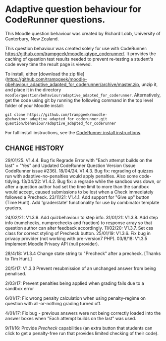 # Adaptive question behaviour for CodeRunner questions.

This Moodle question behaviour was created by Richard Lobb,
University of Canterbury, New Zealand.

This question behaviour was created solely for use with CodeRunner:
https://github.com/trampgeek/moodle-qtype_coderunner/. It provides the
caching of question test results needed to prevent re-testing a student's
code every time the result page is viewed.

To install, either [download the zip file](https://github.com/trampgeek/moodle-qbehaviour_adaptive_adapted_for_coderunner/archive/master.zip,
unzip it, and place it in the directory `moodle/question/behaviour/adaptive_adapted_for_coderunner`.
Alternatively, get the code using git by running the following command in the
top level folder of your Moodle install:

    git clone https://github.com/trampgeek/moodle-qbehaviour_adaptive_adapted_for_coderunner.git question/behaviour/adaptive_adapted_for_coderunner

For full install instructions, see the
[CodeRunner install instructions](https://github.com/trampgeek/moodle-qtype_coderunner/blob/master/Readme.md).

## CHANGE HISTORY
29/01/25. V1.4.4. Bug fix Regrade Error with "Each attempt builds on the last" = "Yes" and Updated CodeRunner Question Version (Issue CodeRunner issue #236). 
18/04/24. V1.4.3. Bug fix: regrading of quizzes run with adaptive-no-penalties would apply penalties. Also some code-tidying.
13/04/22: V1.4.2. Bug fix: a regrade while the sandbox was down, or after a
question author had set the time limit to more than the sandbox would accept,
caused submissions to be lost when a Check immediately followed a Precheck.
23/11/21: V1.4.1. Add support for "Give up" button (Time Hunt). Add 'graderstate'
functionality for use by combinator template graders.

24/02/21: V1.3.9. Add quizbehaviour to step info.
31/01/21: V1.3.8. Add step info (numchecks, numprechecks and fraction) to response
array so that question author can alter feedback accordingly.
11/02/20: V1.3.7. Set css class for correct styling of Precheck button.
25/01/19: V1.3.6. Fix bug in privacy provider (not working with pre-version7 PHP).
03/8/18: V1.3.5 Implement Moodle Privacy API (null provider).

28/4/18: V1.3.4 Change state string to "Precheck" after a precheck. [Thanks to Tim Hunt.]

20/5/17: V1.3.3 Prevent resubmission of an unchanged answer from being penalised.

2/03/17: Prevent penalties being applied when grading fails due to a sandbox error

6/01/17: Fix wrong penalty calculation when using penalty-regime on question
with all-or-nothing grading turned off.

4/01/17: Fix bug - previous answers were not being correctly loaded into the
answer boxes when "Each attempt builds on the last" was used.

9/11/16: Provide *Precheck* capabilities (an extra button that
students can click to get a penalty-free run that provides limited checking
of their code).

